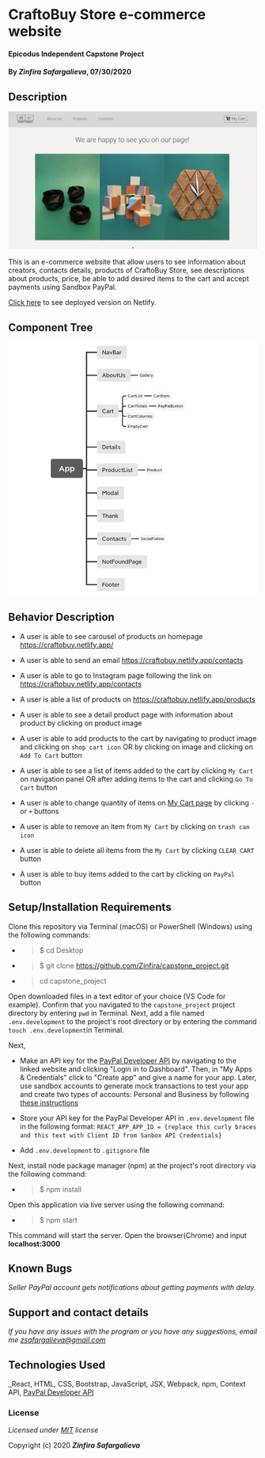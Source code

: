 # CraftoBuy Store e-commerce website

#### Epicodus Independent Capstone Project

#### By _**Zinfira Safargalieva**_, 07/30/2020

## Description 

![homepage](homepage.png)

This is an e-commerce website that allow users to see information about creators, contacts details, products of CraftoBuy Store, see descriptions about products, price, be able to add desired items to the cart and accept payments using Sandbox PayPal.

[Click here](https://craftobuy.netlify.app) to see deployed version on Netlify.


## Component Tree

![tree](tree.png)


## Behavior Description

* A user is able to see carousel of  products on homepage https://craftobuy.netlify.app/

* A user is able to send an email https://craftobuy.netlify.app/contacts

* A user is able to go to Instagram page following the link on https://craftobuy.netlify.app/contacts

* A user is able a list of products on https://craftobuy.netlify.app/products

* A user is able to see a detail product page with information about product by clicking on product image 

* A user is able to add products to the cart by navigating to product image and clicking on `shop cart icon` OR by clicking on image and clicking on `Add To Cart` button

* A user is able to see a list of items added to the cart by clicking `My Cart` on navigation panel OR after adding items to the cart and clicking `Go To Cart` button

* A user is able to change quantity of items on [My Cart page](https://craftobuy.netlify.app/cart) by clicking `-` or `+` buttons

* A user is able to remove an item from `My Cart` by clicking on `trash can icon`

* A user is able to delete all items from the `My Cart` by clicking `CLEAR CART` button

* A user is able to buy items added to the cart by clicking on `PayPal` button 


## Setup/Installation Requirements

Clone this repository via Terminal (macOS) or PowerShell (Windows) using the following commands:

* >$ cd Desktop
* >$ git clone https://github.com/Zinfira/capstone_project.git
* >cd capstone_project

Open downloaded files in a text editor of your choice (VS Code for example). Confirm that you navigated to the `capstone_project` project directory by entering ```pwd``` in Terminal. Next, add a file named `.env.development` to the project's root directory or by entering the command `touch .env.development`in Terminal.

Next,

* Make an API key for the [PayPal Developer API](https://developer.paypal.com/developer/applications/) by navigating to the linked website and clicking "Login in to Dashboard". Then, in "My Apps & Credentials" click to "Create app" and give a name for your app. Later, use sandbox accounts to generate mock transactions to test your app and create two types of accounts: Personal and Business by following [these instructions](https://developer.paypal.com/docs/api-basics/sandbox/accounts/#create-and-manage-sandbox-accounts)

* Store your API key for the PayPal Developer API in `.env.development` file in the following format: `REACT_APP_APP_ID = {replace this curly braces and this text with Client ID from Sanbox API Credentials}`

* Add `.env.development` to `.gitignore` file

Next, install node package manager (npm) at the project's root directory via the following command:

* >$ npm install

Open this application via live server using the following command:

* >$ npm start

This command will start the server. Open the browser(Chrome) and input __localhost:3000__


## Known Bugs

_Seller PayPal account gets notifications about getting payments with delay._


## Support and contact details

_If you have any issues with the program or you have any suggestions, email me <zsafargalieva@gmail.com>_


## Technologies Used

_React, HTML, CSS, Bootstrap, JavaScript, JSX, Webpack, npm, Context API, [PayPal Developer API](https://developer.paypal.com/developer/applications/)


### License

*Licensed under [MIT](https://en.wikipedia.org/wiki/MIT_License) license*

Copyright (c) 2020 **_Zinfira Safargalieva_**